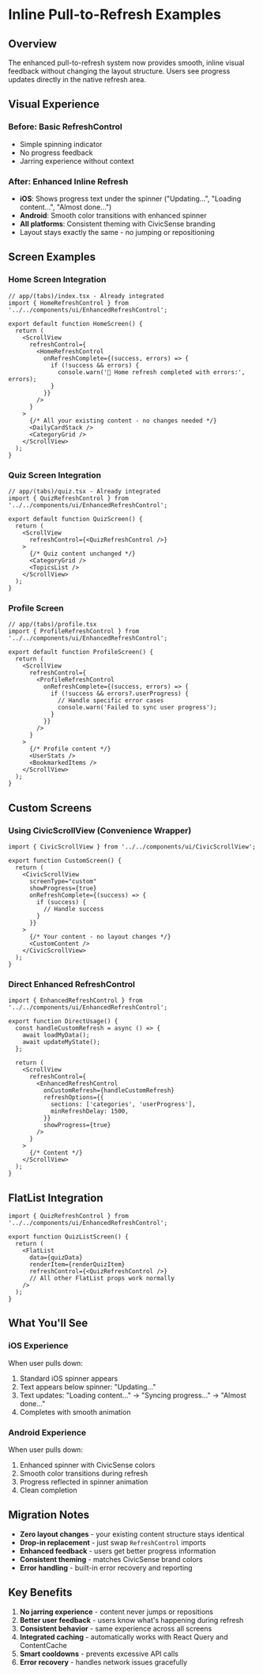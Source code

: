 # Inline Pull-to-Refresh Examples

## Overview

The enhanced pull-to-refresh system now provides smooth, inline visual feedback without changing the layout structure. Users see progress updates directly in the native refresh area.

## Visual Experience

### Before: Basic RefreshControl
- Simple spinning indicator
- No progress feedback
- Jarring experience without context

### After: Enhanced Inline Refresh
- **iOS**: Shows progress text under the spinner ("Updating...", "Loading content...", "Almost done...")
- **Android**: Smooth color transitions with enhanced spinner
- **All platforms**: Consistent theming with CivicSense branding
- Layout stays exactly the same - no jumping or repositioning

## Screen Examples

### Home Screen Integration

```tsx
// app/(tabs)/index.tsx - Already integrated
import { HomeRefreshControl } from '../../components/ui/EnhancedRefreshControl';

export default function HomeScreen() {
  return (
    <ScrollView
      refreshControl={
        <HomeRefreshControl 
          onRefreshComplete={(success, errors) => {
            if (!success && errors) {
              console.warn('🔄 Home refresh completed with errors:', errors);
            }
          }}
        />
      }
    >
      {/* All your existing content - no changes needed */}
      <DailyCardStack />
      <CategoryGrid />
    </ScrollView>
  );
}
```

### Quiz Screen Integration

```tsx
// app/(tabs)/quiz.tsx - Already integrated  
import { QuizRefreshControl } from '../../components/ui/EnhancedRefreshControl';

export default function QuizScreen() {
  return (
    <ScrollView
      refreshControl={<QuizRefreshControl />}
    >
      {/* Quiz content unchanged */}
      <CategoryGrid />
      <TopicsList />
    </ScrollView>
  );
}
```

### Profile Screen

```tsx
// app/(tabs)/profile.tsx
import { ProfileRefreshControl } from '../../components/ui/EnhancedRefreshControl';

export default function ProfileScreen() {
  return (
    <ScrollView
      refreshControl={
        <ProfileRefreshControl 
          onRefreshComplete={(success, errors) => {
            if (!success && errors?.userProgress) {
              // Handle specific error cases
              console.warn('Failed to sync user progress');
            }
          }}
        />
      }
    >
      {/* Profile content */}
      <UserStats />
      <BookmarkedItems />
    </ScrollView>
  );
}
```

## Custom Screens

### Using CivicScrollView (Convenience Wrapper)

```tsx
import { CivicScrollView } from '../../components/ui/CivicScrollView';

export function CustomScreen() {
  return (
    <CivicScrollView 
      screenType="custom"
      showProgress={true}
      onRefreshComplete={(success) => {
        if (success) {
          // Handle success
        }
      }}
    >
      {/* Your content - no layout changes */}
      <CustomContent />
    </CivicScrollView>
  );
}
```

### Direct Enhanced RefreshControl

```tsx
import { EnhancedRefreshControl } from '../../components/ui/EnhancedRefreshControl';

export function DirectUsage() {
  const handleCustomRefresh = async () => {
    await loadMyData();
    await updateMyState();
  };
  
  return (
    <ScrollView
      refreshControl={
        <EnhancedRefreshControl
          onCustomRefresh={handleCustomRefresh}
          refreshOptions={{
            sections: ['categories', 'userProgress'],
            minRefreshDelay: 1500,
          }}
          showProgress={true}
        />
      }
    >
      {/* Content */}
    </ScrollView>
  );
}
```

## FlatList Integration

```tsx
import { QuizRefreshControl } from '../../components/ui/EnhancedRefreshControl';

export function QuizListScreen() {
  return (
    <FlatList
      data={quizData}
      renderItem={renderQuizItem}
      refreshControl={<QuizRefreshControl />}
      // All other FlatList props work normally
    />
  );
}
```

## What You'll See

### iOS Experience
When user pulls down:
1. Standard iOS spinner appears
2. Text appears below spinner: "Updating..."
3. Text updates: "Loading content..." → "Syncing progress..." → "Almost done..."
4. Completes with smooth animation

### Android Experience  
When user pulls down:
1. Enhanced spinner with CivicSense colors
2. Smooth color transitions during refresh
3. Progress reflected in spinner animation
4. Clean completion

## Migration Notes

- **Zero layout changes** - your existing content structure stays identical
- **Drop-in replacement** - just swap `RefreshControl` imports
- **Enhanced feedback** - users get better progress information
- **Consistent theming** - matches CivicSense brand colors
- **Error handling** - built-in error recovery and reporting

## Key Benefits

1. **No jarring experience** - content never jumps or repositions
2. **Better user feedback** - users know what's happening during refresh
3. **Consistent behavior** - same experience across all screens
4. **Integrated caching** - automatically works with React Query and ContentCache
5. **Smart cooldowns** - prevents excessive API calls
6. **Error recovery** - handles network issues gracefully 